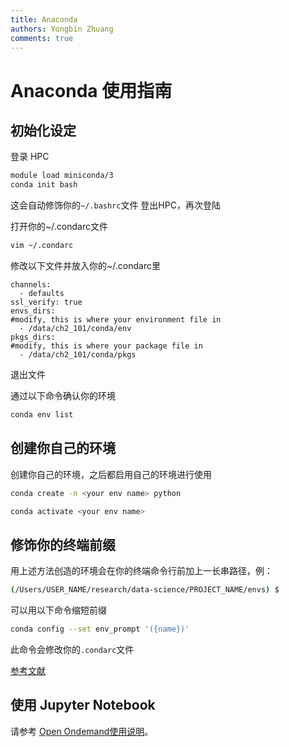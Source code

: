 ```yaml
---
title: Anaconda
authors: Yongbin Zhuang
comments: true
---
```


# Anaconda 使用指南

## 初始化设定
登录 HPC

```bash
module load miniconda/3
conda init bash
```
这会自动修饰你的`~/.bashrc`文件
登出HPC，再次登陆


打开你的~/.condarc文件

```bash
vim ~/.condarc
```

修改以下文件并放入你的~/.condarc里

```
channels:
  - defaults
ssl_verify: true
envs_dirs:
#modify, this is where your environment file in
  - /data/ch2_101/conda/env
pkgs_dirs:
#modify, this is where your package file in
  - /data/ch2_101/conda/pkgs
```

退出文件

通过以下命令确认你的环境
```bash
conda env list
```

## 创建你自己的环境

创建你自己的环境，之后都启用自己的环境进行使用

```bash
conda create -n <your env name> python

conda activate <your env name>
```



## 修饰你的终端前缀

用上述方法创造的环境会在你的终端命令行前加上一长串路径，例：

```bash
(/Users/USER_NAME/research/data-science/PROJECT_NAME/envs) $
```

可以用以下命令缩短前缀

```bash
conda config --set env_prompt '({name})'
```

此命令会修改你的`.condarc`文件

[参考文献](https://docs.conda.io/projects/conda/en/latest/user-guide/tasks/manage-environments.html)

## 使用 Jupyter Notebook

请参考 [Open Ondemand使用说明](./open_ondemand.md)。